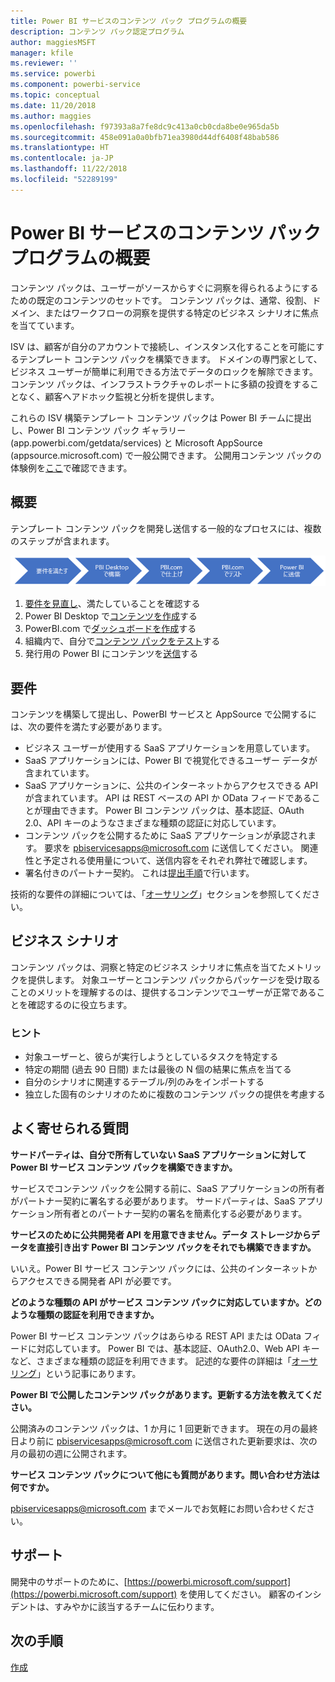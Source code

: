 ```yaml
---
title: Power BI サービスのコンテンツ パック プログラムの概要
description: コンテンツ パック認定プログラム
author: maggiesMSFT
manager: kfile
ms.reviewer: ''
ms.service: powerbi
ms.component: powerbi-service
ms.topic: conceptual
ms.date: 11/20/2018
ms.author: maggies
ms.openlocfilehash: f97393a8a7fe8dc9c413a0cb0cda8be0e965da5b
ms.sourcegitcommit: 458e091a0a0bfb71ea3980d44df6408f48bab586
ms.translationtype: HT
ms.contentlocale: ja-JP
ms.lasthandoff: 11/22/2018
ms.locfileid: "52289199"
---
```

# <a name="overview-of-the-power-bi-service-content-pack-program"></a>Power BI サービスのコンテンツ パック プログラムの概要
コンテンツ パックは、ユーザーがソースからすぐに洞察を得られるようにするための既定のコンテンツのセットです。 コンテンツ パックは、通常、役割、ドメイン、またはワークフローの洞察を提供する特定のビジネス シナリオに焦点を当てています。

ISV は、顧客が自分のアカウントで接続し、インスタンス化することを可能にするテンプレート コンテンツ パックを構築できます。 ドメインの専門家として、ビジネス ユーザーが簡単に利用できる方法でデータのロックを解除できます。 コンテンツ パックは、インフラストラクチャのレポートに多額の投資をすることなく、顧客へアドホック監視と分析を提供します。

これらの ISV 構築テンプレート コンテンツ パックは Power BI チームに提出し、Power BI コンテンツ パック ギャラリー (app.powerbi.com/getdata/services) と Microsoft AppSource (appsource.microsoft.com) で一般公開できます。 公開用コンテンツ パックの体験例を[ここ](template-content-pack-experience.md)で確認できます。

## <a name="overview"></a>概要
テンプレート コンテンツ パックを開発し送信する一般的なプロセスには、複数のステップが含まれます。

 ![プロセス](media/service-content-pack-overview/developer-content-pack-overview.png)

1. [要件を見直し](#requirements)、満たしていることを確認する
2. Power BI Desktop で[コンテンツを作成](template-content-pack-authoring.md#queries)する
3. PowerBI.com で[ダッシュボードを作成](template-content-pack-authoring.md#dashboard)する
4. 組織内で、自分で[コンテンツ パックをテスト](template-content-pack-testing.md)する
5. 発行用の Power BI にコンテンツを[送信](template-content-pack-testing.md#submission)する

<a name="requirements"></a>

## <a name="requirements"></a>要件
コンテンツを構築して提出し、PowerBI サービスと AppSource で公開するには、次の要件を満たす必要があります。

* ビジネス ユーザーが使用する SaaS アプリケーションを用意しています。
* SaaS アプリケーションには、Power BI で視覚化できるユーザー データが含まれています。
* SaaS アプリケーションに、公共のインターネットからアクセスできる API が含まれています。 API は REST ベースの API か OData フィードであることが理由できます。 Power BI コンテンツ パックは、基本認証、OAuth 2.0、API キーのようなさまざまな種類の認証に対応しています。 
* コンテンツ パックを公開するために SaaS アプリケーションが承認されます。 要求を pbiservicesapps@microsoft.com に送信してください。 関連性と予定される使用量について、送信内容をそれぞれ弊社で確認します。 
* 署名付きのパートナー契約。 これは[提出手順](template-content-pack-testing.md#submission)で行います。

技術的な要件の詳細については、「[オーサリング](template-content-pack-authoring.md)」セクションを参照してください。

## <a name="business-scenario"></a>ビジネス シナリオ
コンテンツ パックは、洞察と特定のビジネス シナリオに焦点を当てたメトリックを提供します。 対象ユーザーとコンテンツ パックからパッケージを受け取ることのメリットを理解するのは、提供するコンテンツでユーザーが正常であることを確認するのに役立ちます。

### <a name="tips"></a>ヒント
* 対象ユーザーと、彼らが実行しようとしているタスクを特定する  
* 特定の期間 (過去 90 日間) または最後の N 個の結果に焦点を当てる  
* 自分のシナリオに関連するテーブル/列のみをインポートする  
* 独立した固有のシナリオのために複数のコンテンツ パックの提供を考慮する  

## <a name="frequently-asked-questions"></a>よく寄せられる質問
**サードパーティは、自分で所有していない SaaS アプリケーションに対して Power BI サービス コンテンツ パックを構築できますか。**

サービスでコンテンツ パックを公開する前に、SaaS アプリケーションの所有者がパートナー契約に署名する必要があります。 サードパーティは、SaaS アプリケーション所有者とのパートナー契約の署名を簡素化する必要があります。

**サービスのために公共開発者 API を用意できません。データ ストレージからデータを直接引き出す Power BI コンテンツ パックをそれでも構築できますか。**

いいえ。Power BI サービス コンテンツ パックには、公共のインターネットからアクセスできる開発者 API が必要です。

**どのような種類の API がサービス コンテンツ パックに対応していますか。どのような種類の認証を利用できますか。**

Power BI サービス コンテンツ パックはあらゆる REST API または OData フィードに対応しています。 Power BI では、基本認証、OAuth2.0、Web API キーなど、さまざまな種類の認証を利用できます。 記述的な要件の詳細は「[オーサリング](template-content-pack-authoring.md#dashboard)」という記事にあります。

**Power BI で公開したコンテンツ パックがあります。更新する方法を教えてください。**

公開済みのコンテンツ パックは、1 か月に 1 回更新できます。 現在の月の最終日より前に [pbiservicesapps@microsoft.com](mailto:pbiservicesapps@microsoft.com) に送信された更新要求は、次の月の最初の週に公開されます。

**サービス コンテンツ パックについて他にも質問があります。問い合わせ方法は何ですか。**

[pbiservicesapps@microsoft.com](mailto:pbiservicesapps@microsoft.com) までメールでお気軽にお問い合わせください。

## <a name="support"></a>サポート
開発中のサポートのために、[https://powerbi.microsoft.com/support](https://powerbi.microsoft.com/support) を使用してください。 顧客のインシデントは、すみやかに該当するチームに伝わります。

## <a name="next-step"></a>次の手順
[作成](template-content-pack-authoring.md)